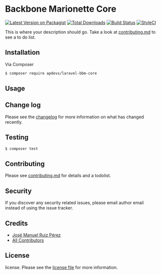 # Backbone Marionette Core

[![Latest Version on Packagist][ico-version]][link-packagist]
[![Total Downloads][ico-downloads]][link-downloads]
[![Build Status][ico-travis]][link-travis]
[![StyleCI][ico-styleci]][link-styleci]

This is where your description should go. Take a look at [contributing.md](contributing.md) to see a to do list.

## Installation

Via Composer

``` bash
$ composer require apdevs/laravel-bbm-core
```

## Usage

## Change log

Please see the [changelog](changelog.md) for more information on what has changed recently.

## Testing

``` bash
$ composer test
```

## Contributing

Please see [contributing.md](contributing.md) for details and a todolist.

## Security

If you discover any security related issues, please email author email instead of using the issue tracker.

## Credits

- [José Manuel Ruiz Pérez][link-author]
- [All Contributors][link-contributors]

## License

license. Please see the [license file](license.md) for more information.

[ico-version]: https://img.shields.io/packagist/v/apdevs/laravel-bbm-core.svg?style=flat-square
[ico-downloads]: https://img.shields.io/packagist/dt/apdevs/laravel-bbm-core.svg?style=flat-square
[ico-travis]: https://img.shields.io/travis/apdevs/laravel-bbm-core/master.svg?style=flat-square
[ico-styleci]: https://styleci.io/repos/12345678/shield

[link-packagist]: https://packagist.org/packages/apdevs/laravel-bbm-core
[link-downloads]: https://packagist.org/packages/apdevs/laravel-bbm-core
[link-travis]: https://travis-ci.org/apdevs/laravel-bbm-core
[link-styleci]: https://styleci.io/repos/12345678
[link-author]: https://github.com/apdevs
[link-contributors]: ../../contributors]
